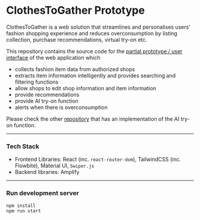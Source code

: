 # ClothesToGather Prototype

ClothesToGather is a web solution that streamlines and personalises users’ fashion shopping experience and reduces overconsumption by listing collection, purchase recommendations, virtual try-on etc.

This repository contains the source code for the [partial prototype / user interface](https://clothestogather.netlify.app/) of the web application which
- collects fashion item data from authorized shops
- extracts item information intelligently and provides searching and filtering functions
- allow shops to edit shop information and item information
- provide recommendations
- provide AI try-on function
- alerts when there is overconsumption

Please check the other [repository](https://github.com/clothestogather/Virtual-Try-On) that has an implementation of the AI try-on function.

---

### Tech Stack

- Frontend Libraries: React (inc. `react-router-dom`), TailwindCSS (inc. Flowbite), Material UI, `Swiper.js`
- Backend libraries: Amplify

---

### Run development server
```
npm install
npm run start
```


